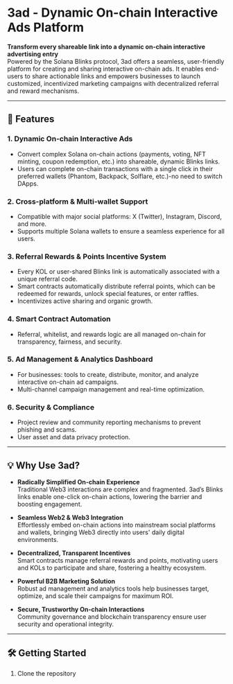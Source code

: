 # 3ad - Dynamic On-chain Interactive Ads Platform

**Transform every shareable link into a dynamic on-chain interactive advertising entry**  
Powered by the Solana Blinks protocol, 3ad offers a seamless, user-friendly platform for creating and sharing interactive on-chain ads. It enables end-users to share actionable links and empowers businesses to launch customized, incentivized marketing campaigns with decentralized referral and reward mechanisms.

---

## 🚀 Features

### 1. Dynamic On-chain Interactive Ads  
- Convert complex Solana on-chain actions (payments, voting, NFT minting, coupon redemption, etc.) into shareable, dynamic Blinks links.  
- Users can complete on-chain transactions with a single click in their preferred wallets (Phantom, Backpack, Solflare, etc.)-no need to switch DApps.

### 2. Cross-platform & Multi-wallet Support  
- Compatible with major social platforms: X (Twitter), Instagram, Discord, and more.  
- Supports multiple Solana wallets to ensure a seamless experience for all users.

### 3. Referral Rewards & Points Incentive System  
- Every KOL or user-shared Blinks link is automatically associated with a unique referral code.  
- Smart contracts automatically distribute referral points, which can be redeemed for rewards, unlock special features, or enter raffles.  
- Incentivizes active sharing and organic growth.

### 4. Smart Contract Automation  
- Referral, whitelist, and rewards logic are all managed on-chain for transparency, fairness, and security.

### 5. Ad Management & Analytics Dashboard  
- For businesses: tools to create, distribute, monitor, and analyze interactive on-chain ad campaigns.  
- Multi-channel campaign management and real-time optimization.

### 6. Security & Compliance  
- Project review and community reporting mechanisms to prevent phishing and scams.  
- User asset and data privacy protection.

---

## 💡 Why Use 3ad?

- **Radically Simplified On-chain Experience**  
  Traditional Web3 interactions are complex and fragmented. 3ad’s Blinks links enable one-click on-chain actions, lowering the barrier and boosting engagement.

- **Seamless Web2 & Web3 Integration**  
  Effortlessly embed on-chain actions into mainstream social platforms and wallets, bringing Web3 directly into users' daily digital environments.

- **Decentralized, Transparent Incentives**  
  Smart contracts manage referral rewards and points, motivating users and KOLs to participate and share, fostering a healthy ecosystem.

- **Powerful B2B Marketing Solution**  
  Robust ad management and analytics tools help businesses target, optimize, and scale their campaigns for maximum ROI.

- **Secure, Trustworthy On-chain Interactions**  
  Community governance and blockchain transparency ensure user security and operational integrity.

---

## 🛠️ Getting Started

1. Clone the repository  
